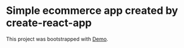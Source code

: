 # Simple ecommerce app created by create-react-app

This project was bootstrapped with [Demo](https://github.com/facebook/create-react-app).

